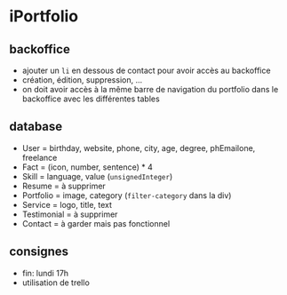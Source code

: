# iPortfolio

## backoffice

- ajouter un `li` en dessous de contact pour avoir accès au backoffice
- création, édition, suppression, ...
- on doit avoir accès à la même barre de navigation du portfolio dans le backoffice avec les différentes tables

## database

- User = birthday, website, phone, city, age, degree, phEmailone, freelance
- Fact = (icon, number, sentence) * 4
- Skill = language, value (`unsignedInteger`)
- Resume = à supprimer
- Portfolio = image, category (`filter-category` dans la div)
- Service = logo, title, text
- Testimonial = à supprimer
- Contact = à garder mais pas fonctionnel

## consignes
- fin: lundi 17h
- utilisation de trello
